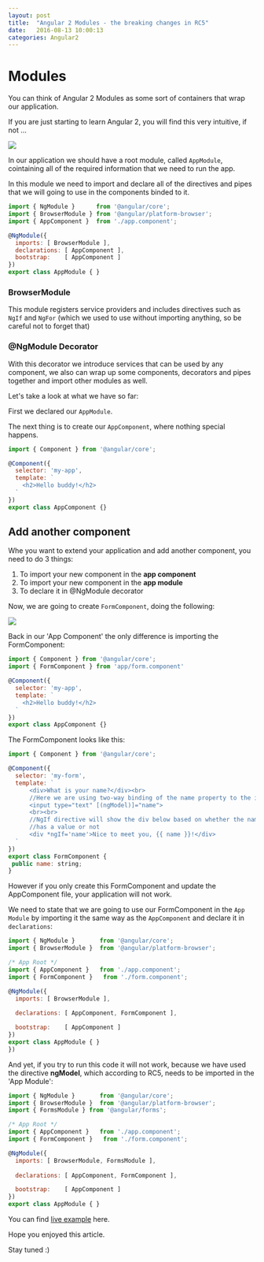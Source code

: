 ```yaml
---
layout: post
title:  "Angular 2 Modules - the breaking changes in RC5"
date:   2016-08-13 10:00:13
categories: Angular2
---
```


# Modules

You can think of Angular 2 Modules as some sort of containers that wrap our application.

If you are just starting to learn Angular 2, you will find this very intuitive, if not ...

<img src="{{ site.baseurl }}/images/QKl50Nv.gif">

In our application we should have a root module, called `AppModule`, cointaining all of the required information that we need to run the app.

In this module we need to import and declare all of the directives and pipes that we will going to use in the components binded to it.

``` javascript
import { NgModule }      from '@angular/core';
import { BrowserModule } from '@angular/platform-browser';
import { AppComponent }  from './app.component';

@NgModule({
  imports: [ BrowserModule ],
  declarations: [ AppComponent ],
  bootstrap:    [ AppComponent ]
})
export class AppModule { }
```

### BrowserModule

This module registers service providers and includes directives such as `NgIf` and `NgFor` (which we used to use without importing anything, so be careful not to forget that)

### @NgModule Decorator

With this decorator we introduce services that can be used by any component, we also can wrap up some components, decorators and pipes together and import other modules as well.

Let's take a look at what we have so far:

First we declared our `AppModule`.

The next thing is to create our `AppComponent`, where nothing special happens.

``` javascript
import { Component } from '@angular/core';

@Component({
  selector: 'my-app',
  template: `
    <h2>Hello buddy!</h2>
  `
})
export class AppComponent {}
```

## Add another component

Whe you want to extend your application and add another component, you need to do 3 things:

1. To import your new component in the **app component**
2. To import your new component in the **app module** 
3. To declare it in @NgModule decorator

Now, we are going to create `FormComponent`, doing the following:

<img src="{{ site.baseurl }}/images/formComponent.gif">

Back in our 'App Component' the only difference is importing the FormComponent:

``` javascript
import { Component } from '@angular/core';
import { FormComponent } from 'app/form.component'

@Component({
  selector: 'my-app',
  template: `
    <h2>Hello buddy!</h2>
  `
})
export class AppComponent {}
```

The FormComponent looks like this:

``` javascript
import { Component } from '@angular/core';

@Component({
  selector: 'my-form',
  template: `
      <div>What is your name?</div><br>
      //Here we are using two-way binding of the name property to the input
      <input type="text" [(ngModel)]="name">
      <br><br>
      //NgIf directive will show the div below based on whether the name property 
      //has a value or not
      <div *ngIf='name'>Nice to meet you, {{ name }}!</div>
  `
})
export class FormComponent {
 public name: string;
}
```

However if you only create this FormComponent and update the AppComponent file, your application will not work.

We need to state that we are going to use our FormComponent in the `App Module` by importing it the same way as the `AppComponent` and declare it in `declarations`:

``` javascript
import { NgModule }       from '@angular/core';
import { BrowserModule }  from '@angular/platform-browser';

/* App Root */
import { AppComponent }   from './app.component';
import { FormComponent }   from './form.component';

@NgModule({
  imports: [ BrowserModule ],
  
  declarations: [ AppComponent, FormComponent ],

  bootstrap:    [ AppComponent ]
})
export class AppModule { }
})
```

And yet, if you try to run this code it will not work, because we have used the directive **ngModel**, which according to RC5, needs to be imported in the 'App Module':

``` javascript
import { NgModule }       from '@angular/core';
import { BrowserModule }  from '@angular/platform-browser';
import { FormsModule } from '@angular/forms';

/* App Root */
import { AppComponent }   from './app.component';
import { FormComponent }   from './form.component';

@NgModule({
  imports: [ BrowserModule, FormsModule ],
  
  declarations: [ AppComponent, FormComponent ],

  bootstrap:    [ AppComponent ]
})
export class AppModule { }
```

You can find [live example](http://plnkr.co/edit/iGwSjPdcO5hm0hI1e7wD?p=preview) here.

Hope you enjoyed this article.

Stay tuned :)